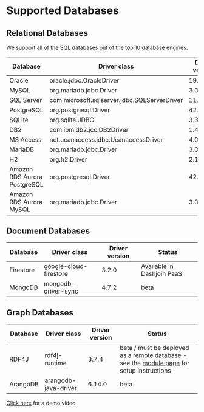 # Supported Databases

## Relational Databases

We support all of the SQL databases out of the [top 10 database engines](https://db-engines.com/en/ranking):

| Database  | Driver class  | Driver version | Status |
|---|---|---|---|
Oracle | oracle.jdbc.OracleDriver  | 19.6.0.0.0 | beta |
MySQL | 	org.mariadb.jdbc.Driver | 3.0.8 | beta
SQL Server | com.microsoft.sqlserver.jdbc.SQLServerDriver | 11.2.0 | beta
PostgreSQL | org.postgresql.Driver | 42.5.0
SQLite | org.sqlite.JDBC  | 3.31.1
DB2 | com.ibm.db2.jcc.DB2Driver | 1.4.0 | beta
MS Access | net.ucanaccess.jdbc.UcanaccessDriver| 4.0.1 | beta
MariaDB | org.mariadb.jdbc.Driver | 3.0.8 | beta
H2 | org.h2.Driver | 2.1.214
Amazon RDS Aurora PostgreSQL | org.postgresql.Driver | 42.5.0 | beta
Amazon RDS Aurora MySQL | 	org.mariadb.jdbc.Driver | 3.0.8 | beta

## Document Databases

| Database  | Driver class  | Driver version | Status |
|---|---|---|---|
Firestore | google-cloud-firestore  | 3.2.0 | Available in Dashjoin PaaS |
MongoDB | mongodb-driver-sync  | 4.7.2 | beta |

## Graph Databases

| Database  | Driver class  | Driver version | Status |
|---|---|---|---|
RDF4J | rdf4j-runtime  | 3.7.4 | beta / must be deployed as a remote database - see the [module page](https://github.com/dashjoin/platform/tree/master/dashjoin-rdf4j) for setup instructions |
ArangoDB | arangodb-java-driver  | 6.14.0 | beta |

[Click here](https://www.youtube.com/watch?v=_itCZjvw9D8) for a demo video.
